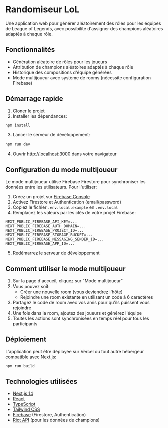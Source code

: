 # Randomiseur LoL

Une application web pour générer aléatoirement des rôles pour les équipes de League of Legends, avec possibilité d'assigner des champions aléatoires adaptés à chaque rôle.

## Fonctionnalités

- Génération aléatoire de rôles pour les joueurs
- Attribution de champions aléatoires adaptés à chaque rôle
- Historique des compositions d'équipe générées
- Mode multijoueur avec système de rooms (nécessite configuration Firebase)

## Démarrage rapide

1. Cloner le projet
2. Installer les dépendances:

```bash
npm install
```

3. Lancer le serveur de développement:

```bash
npm run dev
```

4. Ouvrir [http://localhost:3000](http://localhost:3000) dans votre navigateur

## Configuration du mode multijoueur

Le mode multijoueur utilise Firebase Firestore pour synchroniser les données entre les utilisateurs. Pour l'utiliser:

1. Créez un projet sur [Firebase Console](https://console.firebase.google.com/)
2. Activez Firestore et Authentication (email/password)
3. Copiez le fichier `.env.local.example` en `.env.local`
4. Remplacez les valeurs par les clés de votre projet Firebase:

```
NEXT_PUBLIC_FIREBASE_API_KEY=...
NEXT_PUBLIC_FIREBASE_AUTH_DOMAIN=...
NEXT_PUBLIC_FIREBASE_PROJECT_ID=...
NEXT_PUBLIC_FIREBASE_STORAGE_BUCKET=...
NEXT_PUBLIC_FIREBASE_MESSAGING_SENDER_ID=...
NEXT_PUBLIC_FIREBASE_APP_ID=...
```

5. Redémarrez le serveur de développement

## Comment utiliser le mode multijoueur

1. Sur la page d'accueil, cliquez sur "Mode multijoueur"
2. Vous pouvez soit:
   - Créer une nouvelle room (vous deviendrez l'hôte)
   - Rejoindre une room existante en utilisant un code à 6 caractères
3. Partagez le code de room avec vos amis pour qu'ils puissent vous rejoindre
4. Une fois dans la room, ajoutez des joueurs et générez l'équipe
5. Toutes les actions sont synchronisées en temps réel pour tous les participants

## Déploiement

L'application peut être déployée sur Vercel ou tout autre hébergeur compatible avec Next.js:

```bash
npm run build
```

## Technologies utilisées

- [Next.js 14](https://nextjs.org/)
- [React](https://reactjs.org/)
- [TypeScript](https://www.typescriptlang.org/)
- [Tailwind CSS](https://tailwindcss.com/)
- [Firebase](https://firebase.google.com/) (Firestore, Authentication)
- [Riot API](https://developer.riotgames.com/) (pour les données de champions)
